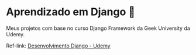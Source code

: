 # Aprendizado em Django :unicorn:

Meus projetos com base no curso Django Framework da Geek University da Udemy.

Ref-link: [Desenvolvimento Django - Udemy](https://www.udemy.com/course/programacao-web-com-django-framework-do-basico-ao-avancado)
